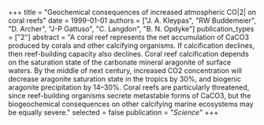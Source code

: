 +++
title = "Geochemical consequences of increased atmospheric CO|2| on coral reefs"
date = 1999-01-01
authors = ["J. A. Kleypas", "RW Buddemeier", "D. Archer", "J-P Gattuso", "C. Langdon", "B. N. Opdyke"]
publication_types = ["2"]
abstract = "A coral reef represents the net accumulation of CaCO3 produced by corals and other calcifying organisms. If calcification declines, then reef-building capacity also declines. Coral reef calcification depends on the saturation state of the carbonate mineral aragonite of surface waters. By the middle of next century, increased CO2 concentration will decrease aragonite saturation state in the tropics by 30%, and biogenic aragonite precipitation by 14–30%. Coral reefs are particularly threatened, since reef-building organisms secrete metastable forms of CaCO3, but the biogeochemical consequences on other calcifying marine ecosystems may be equally severe."
selected = false
publication = "*Science*"
+++

